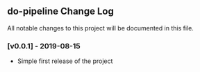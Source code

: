 ## do-pipeline Change Log

All notable changes to this project will be documented in this file.

### [v0.0.1] - 2019-08-15

- Simple first release of the project

